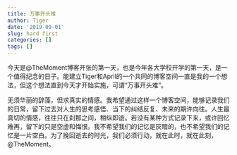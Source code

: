 ```yaml
---
title: 万事开头难
author: Tiger
date: '2019-09-01'
slug: hard first
categories: []
tags: []
---
```


今天是@TheMoment博客开张的第一天，也是今年各大学校开学的第一天，是一个值得纪念的日子。能建立Tiger和April的一个共同的博客空间一直是我的一个想法，但这个想法直到今天才开始实施，可谓“万事开头难”。

无须华丽的辞藻，但求真实的情感。我希望通过这样一个博客空间，能够记录我们的日常，留下过去对人生的思考感悟、当下的纠结反复、未来的期许向往。人生最真切的情感，往往只在刹那之间，稍纵即逝。若没有某种方式记录下来，或许回忆难再，留下的只是空虚和悔恨。我不希望我们的记忆是灰暗的，也不希望我们的记忆是一片空白。为了挽回逝去的时光，我们必须行动，就在此时，就在此刻，@TheMoment。


